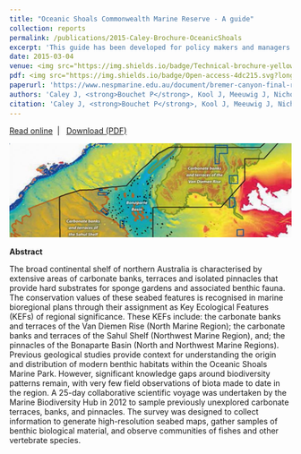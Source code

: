 ```yaml
---
title: "Oceanic Shoals Commonwealth Marine Reserve - A guide"
collection: reports
permalink: /publications/2015-Caley-Brochure-OceanicShoals
excerpt: 'This guide has been developed for policy makers and managers to communicate the key findings of the three recent surveys of the Oceanic Shoals Commonwealth Marine Park, northern Australia, and its relevance to decision making and management.'
date: 2015-03-04
venue: <img src="https://img.shields.io/badge/Technical-brochure-yellow.svg?longCache=true&style=flat-square">
pdf: <img src="https://img.shields.io/badge/Open-access-4dc215.svg?longCache=true&style=flat-square">
paperurl: 'https://www.nespmarine.edu.au/document/bremer-canyon-final-report'
authors: 'Caley J, <strong>Bouchet P</strong>, Kool J, Meeuwig J, Nichol S, Przeslawski R'
citation: 'Caley J, <strong>Bouchet P</strong>, Kool J, Meeuwig J, Nichol S, Przeslawski R. 2015. Oceanic Shoals Commonwealth Marine Reserve - A guide. Brochure produced for the National Environmental Research Programme (NERP), 13 p.'
---
```

<i class="fa fa-link" aria-hidden="true"></i> <a href="https://www.nespmarine.edu.au/document/bremer-canyon-final-report"> Read online</a> &nbsp;<span>&#124;</span> &nbsp;<i class="fa fa-file-pdf-o" aria-hidden="true"></i> <a href="https://www.nespmarine.edu.au/system/files/Oceanic%20Shoals%20Commonwealth%20Marine%20Reserve%20-%20a%20guide%20_fact%20sheet.pdf">  Download (PDF)</a>

<img src='/images/Caley2015-OceanicShoals-hero.jpg'>
<br>

<strong>Abstract</strong>

The broad continental shelf of northern Australia is characterised by extensive areas of carbonate banks, terraces and isolated pinnacles that provide hard substrates for sponge gardens and associated benthic fauna. The conservation values of these seabed features is recognised in marine bioregional plans through their assignment as Key Ecological Features (KEFs) of regional significance. These KEFs include: the carbonate banks and terraces of the Van Diemen Rise (North Marine Region); the carbonate banks and terraces of the Sahul Shelf (Northwest Marine Region), and; the pinnacles of the Bonaparte Basin (North and Northwest Marine Regions). Previous geological studies provide context for understanding the origin and distribution of modern benthic habitats within the Oceanic Shoals Marine Park. However, significant knowledge gaps around biodiversity patterns remain, with very few field observations of biota made to date in the region. A 25-day collaborative scientific voyage was undertaken by the Marine Biodiversity Hub in 2012 to sample previously unexplored carbonate terraces, banks, and pinnacles. The survey was designed to collect information to generate high-resolution seabed maps, gather samples of benthic biological material, and observe communities of fishes and other vertebrate species.
